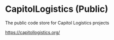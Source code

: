 # CapitolLogistics (Public)

The public code store for Capitol Logistics projects

https://capitollogistics.org/
